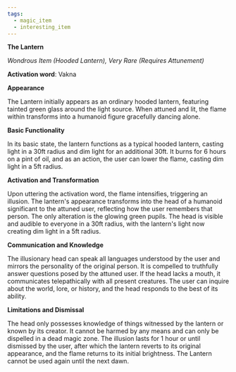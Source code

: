 ```yaml
---
tags:
  - magic_item
  - interesting_item
---
```

**The Lantern**

*Wondrous Item (Hooded Lantern), Very Rare (Requires Attunement)*

**Activation word**: Vakna

**Appearance**

The Lantern initially appears as an ordinary hooded lantern, featuring tainted green glass around the light source. When attuned and lit, the flame within transforms into a humanoid figure gracefully dancing alone.

**Basic Functionality**

In its basic state, the lantern functions as a typical hooded lantern, casting light in a 30ft radius and dim light for an additional 30ft. It burns for 6 hours on a pint of oil, and as an action, the user can lower the flame, casting dim light in a 5ft radius.

**Activation and Transformation**

Upon uttering the activation word, the flame intensifies, triggering an illusion. The lantern's appearance transforms into the head of a humanoid significant to the attuned user, reflecting how the user remembers that person. The only alteration is the glowing green pupils. The head is visible and audible to everyone in a 30ft radius, with the lantern's light now creating dim light in a 5ft radius.

**Communication and Knowledge**

The illusionary head can speak all languages understood by the user and mirrors the personality of the original person. It is compelled to truthfully answer questions posed by the attuned user. If the head lacks a mouth, it communicates telepathically with all present creatures. The user can inquire about the world, lore, or history, and the head responds to the best of its ability.

**Limitations and Dismissal**

The head only possesses knowledge of things witnessed by the lantern or known by its creator. It cannot be harmed by any means and can only be dispelled in a dead magic zone. The illusion lasts for 1 hour or until dismissed by the user, after which the lantern reverts to its original appearance, and the flame returns to its initial brightness. The Lantern cannot be used again until the next dawn.